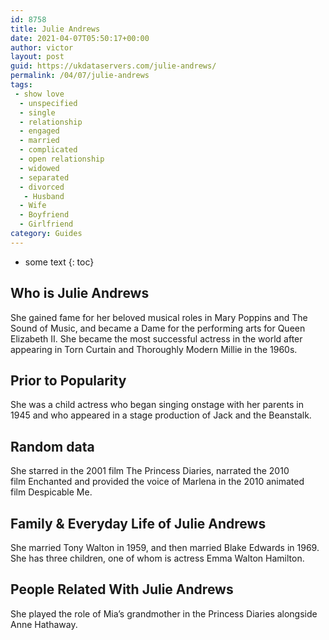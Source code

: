 ```yaml
---
id: 8758
title: Julie Andrews
date: 2021-04-07T05:50:17+00:00
author: victor
layout: post
guid: https://ukdataservers.com/julie-andrews/
permalink: /04/07/julie-andrews
tags:
 - show love
  - unspecified
  - single
  - relationship
  - engaged
  - married
  - complicated
  - open relationship
  - widowed
  - separated
  - divorced
   - Husband
  - Wife
  - Boyfriend
  - Girlfriend
category: Guides
---
```


* some text
{: toc}


## Who is Julie Andrews



She gained fame for her beloved musical roles in Mary Poppins and The Sound of Music, and became a Dame for the performing arts for Queen Elizabeth II. She became the most successful actress in the world after appearing in Torn Curtain and Thoroughly Modern Millie in the 1960s. 

                
                
                
## Prior to Popularity



She was a child actress who began singing onstage with her parents in 1945 and who appeared in a stage production of Jack and the Beanstalk. 

                
                
                
## Random data



She starred in the 2001 film The Princess Diaries, narrated the 2010 film Enchanted and provided the voice of Marlena in the 2010 animated film Despicable Me. 

                
                
                
## Family & Everyday Life of Julie Andrews



She married Tony Walton in 1959, and then married Blake Edwards in 1969. She has three children, one of whom is actress Emma Walton Hamilton.

                
                
                
## People Related With Julie Andrews



She played the role of Mia&#8217;s grandmother in the Princess Diaries alongside Anne Hathaway. 

                
              
            
          
          
          